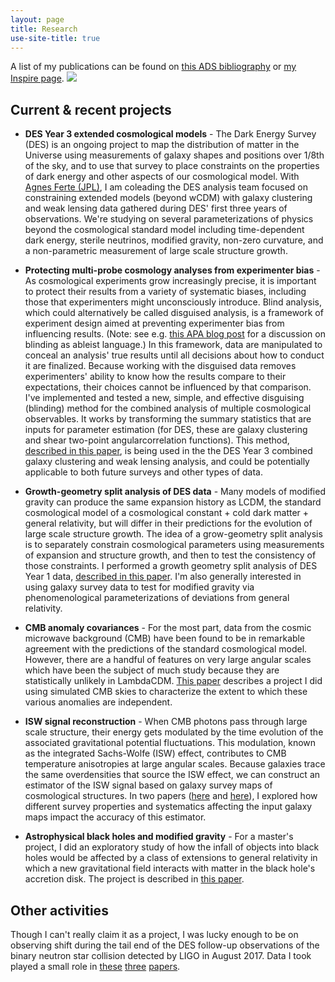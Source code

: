 ```yaml
---
layout: page
title: Research
use-site-title: true
---
```

A list of my publications can be found on [this ADS bibliography](https://ui.adsabs.harvard.edu/public-libraries/6-hOYpXQQ_2TVE--3e5bhA) or [my Inspire page](https://inspirehep.net/author/profile/Jessica.Muir.1).
![](/cartoons/images/Cosmology_Tube6.all.jpg)

## Current & recent projects

* **DES Year 3 extended cosmological models** - The Dark Energy Survey (DES) is an ongoing project to map the distribution of matter in the Universe using measurements of galaxy shapes and positions over 1/8th of the sky, and to use that survey to place constraints on the properties of dark energy and other aspects of our cosmological model. With [Agnes Ferte (JPL)](https://science.jpl.nasa.gov/people/Ferte/), I am coleading the DES analysis team focused on constraining extended  models (beyond wCDM) with galaxy clustering and weak lensing data gathered during DES' first three years of observations. We're studying on several parameterizations of physics beyond the cosmological standard model including time-dependent dark energy, sterile neutrinos, modified gravity, non-zero curvature, and a non-parametric measurement of large scale structure growth.

* **Protecting multi-probe cosmology analyses from experimenter bias** - As cosmological experiments grow increasingly precise, it is important to protect their results from a variety of systematic biases, including those that experimenters might unconsciously introduce.  Blind analysis, which could alternatively be called disguised analysis, is a framework of experiment design aimed at preventing experimenter bias from influencing results. (Note: see e.g. [this APA blog post](https://blog.apaonline.org/2020/02/20/an-end-to-blind-review/) for a discussion on blinding as ableist language.) In this framework, data are manipulated to conceal an analysis' true results until all decisions about how to conduct it are finalized. Because working with the disguised data removes experimenters' ability to know how the results compare to their expectations, their choices cannot be influenced by that comparison. I've implemented and tested a new, simple, and effective disguising (blinding) method for the combined analysis of multiple cosmological observables. It works by transforming the summary statistics that are inputs for parameter estimation (for DES, these are galaxy clustering and shear two-point angularcorrelation functions). This method, [described in this paper](https://arxiv.org/abs/1911.05929),  is being used in the the  DES Year 3 combined galaxy clustering and weak lensing analysis, and could be potentially applicable to both future surveys and other types of data.

* **Growth-geometry split analysis of DES data**  - Many models of modified gravity can produce the same expansion history as LCDM, the standard cosmological model of a cosmological constant + cold dark matter + general relativity, but will differ in their predictions for the evolution of large scale structure growth. The idea of a grow-geometry split analysis is to separately constrain cosmological parameters using measurements of expansion and structure growth, and then to test the consistency of those constraints. I performed a growth geometry split analysis of DES Year 1 data, [described in this paper](https://arxiv.org/abs/2010.05924).   I'm also generally interested in using galaxy survey data to test for modified gravity via phenomenological parameterizations of deviations from general relativity.

* **CMB anomaly covariances** - For the most part, data from the cosmic microwave background (CMB) have been found to be in remarkable agreement with the predictions of the standard cosmological model. However, there are a handful of features on very large angular scales which have been the subject of much study because they are statistically unlikely in LambdaCDM. [This paper](https://journals.aps.org/prd/abstract/10.1103/PhysRevD.98.023521) describes a project I did using simulated CMB skies to characterize the extent to which these various anomalies are independent.

* **ISW signal reconstruction** - When CMB photons pass through large scale structure, their energy gets modulated by the time evolution of the associated gravitational potential fluctuations. This modulation, known as the integrated Sachs-Wolfe (ISW) effect, contributes to CMB temperature anisotropies at large angular scales. Because galaxies trace the same overdensities that source the ISW effect, we can construct an estimator of the ISW signal based on galaxy survey maps of cosmological structures. In two papers ([here](http://journals.aps.org/prd/abstract/10.1103/PhysRevD.94.043503) and [here](https://arxiv.org/abs/1709.08661)), I explored how different survey properties and systematics affecting the input galaxy maps impact the accuracy of this estimator.

* **Astrophysical black holes and modified gravity** - For a master's project,  I did an exploratory study of how the infall of objects into black holes would be affected by a class of extensions to general relativity in which a new gravitational field interacts with matter in the black hole's accretion disk. The project is described in [this paper](https://iopscience.iop.org/article/10.1088/1475-7516/2014/08/033).

## Other activities

Though I can't really claim it as a project, I was lucky enough to be on observing shift during the tail end of the DES follow-up observations of the binary neutron star collision detected by LIGO in August 2017. Data I took played a small role in [these](http://iopscience.iop.org/article/10.3847/2041-8213/aa9059/meta;jsessionid=12CB5314CAB277922B613D244472B04A.c3.iopscience.cld.iop.org) [three](https://www.nature.com/nature/journal/vaap/ncurrent/full/nature24471.html) [papers](http://iopscience.iop.org/article/10.3847/2041-8213/aa8fc7/meta).   

